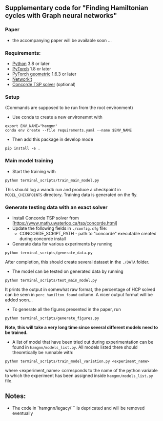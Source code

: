## Supplementary code for "Finding Hamiltonian cycles with Graph neural networks"

### Paper
* the accompanying paper will be available soon ...

### Requirements:
* [Python](https://www.python.org/) 3.8 or later
* [PyTorch](https://pytorch.org/) 1.8 or later
* [PyTorch geometric](https://pytorch-geometric.readthedocs.io/en/latest/index.html) 1.6.3 or later
* [Networkit](https://networkit.github.io/)
* [Concorde TSP solver](http://www.math.uwaterloo.ca/tsp/concorde.html) (optional)

### Setup
(Commands are supposed to be run from the root environment)
* Use conda to create a new environemnt with
```
export ENV_NAME="hamgnn"
conda env create --file requirements.yaml --name $ENV_NAME
```
* Then add this package in develop mode
```
pip install -e .
```

### Main model training
* Start the training with
```
python terminal_scripts/train_main_model.py
```
This should log a wandb run and produce a checkpoint in `MODEL_CHECKPOINTS` directory. Training data is generated on the fly.

### Generate testing data with an exact solver
* Install Concorde TSP solver from [https://www.math.uwaterloo.ca/tsp/concorde.html]
* Update the following fields in `./config.cfg` file:
    * CONCORDE_SCRIPT_PATH - path to "concorde" executable created during concorde install
* Generate data for various experiments by running
```
python terminal_scripts/generate_data.py
```
After completion, this should create several dataset in the `./DATA` folder.
* The model can be tested on generated data by running
```
python terminal_scripts/test_main_model.py
```
It prints the output in somewhat raw format, the percentage of HCP solved can be seen in `perc_hamilton_found` column. A nicer output format will be added soon...
* To generate all the figures presented in the paper, run
```
python terminal_scripts/generate_figures.py
```
**Note, this will take a very long time since several different models need to be trained.**
* A list of model that have been tried out during experimentation can be found in `hamgnn/models_list.py`. All models listed there should theoretically be runnable with:
```
python terminal_scripts/train_model_variation.py <experiment_name>
```
where <experiment_name> corresponds to the name of the python variable to which the experiment has been assigned inside `hamgnn/models_list.py` file.

## Notes:
* The code in `hamgnn/legacy/``` is depricated and will be removed eventually